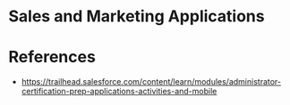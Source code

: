 # Sales and Marketing Applications

# References

- https://trailhead.salesforce.com/content/learn/modules/administrator-certification-prep-applications-activities-and-mobile

